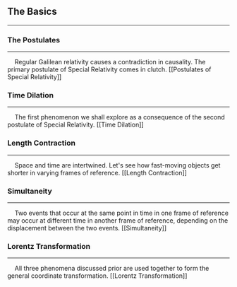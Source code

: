 
## The Basics
---
### The Postulates
---
$\quad$Regular Galilean relativity causes a contradiction in causality. The primary postulate of Special Relativity comes in clutch.
[[Postulates of Special Relativity]]

### Time Dilation
---
$\quad$The first phenomenon we shall explore as a consequence of the second postulate of Special Relativity.
[[Time Dilation]]

### Length Contraction
---
$\quad$Space and time are intertwined. Let's see how fast-moving objects get shorter in varying frames of reference.
[[Length Contraction]]

### Simultaneity
---
$\quad$Two events that occur at the same point in time in one frame of reference may occur at different time in another frame of reference, depending on the displacement between the two events.
[[Simultaneity]]

### Lorentz Transformation
---
$\quad$All three phenomena discussed prior are used together to form the general coordinate transformation.
[[Lorentz Transformation]]
